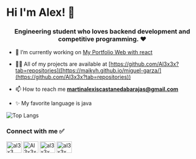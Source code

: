 # Hi I'm Alex! 👋
<h3 align="center">Engineering student who loves backend development and competitive programming. ❤️</h3>


  

- 🔭 I’m currently working on [My Portfolio Web with react](https://github.com/Al3x3x/Portfolio-web/tree/main)

- 👨‍💻 All of my projects are available at [https://github.com/Al3x3x?tab=repositories]([https://maikyh.github.io/miguel-garza/](https://github.com/Al3x3x?tab=repositories))

- 📫 How to reach me **martinalexiscastanedabarajas@gmail.com**

- ✨ My favorite language is java

  
![Top Langs](https://github-readme-stats.vercel.app/api/top-langs/?username=Al3x3x&theme=tokyonight)



<h3 align="left">Connect with me ✅</h3>

<p align="left">
<a href="https://www.linkedin.com/in/al3x3" target="blank"><img align="center" src="https://raw.githubusercontent.com/rahuldkjain/github-profile-readme-generator/master/src/images/icons/Social/linked-in-alt.svg" alt="al3x3" height="30" width="40" /></a>
<a href="https://github.com/Al3x3x" target="blank"><img align="center" src="https://github.com/rahuldkjain/github-profile-readme-generator/blob/master/src/images/icons/Social/github.svg" alt="Al3x3x" height="30" width="40" /></a>
<a href="https://codeforces.com/profile/al3x3x" target="blank"><img align="center" src="https://raw.githubusercontent.com/rahuldkjain/github-profile-readme-generator/master/src/images/icons/Social/codeforces.svg" alt="al3x3x" height="30" width="40" /></a>
<a href="https://leetcode.com/al3x3x/" target="blank"><img align="center" src="https://raw.githubusercontent.com/rahuldkjain/github-profile-readme-generator/master/src/images/icons/Social/leet-code.svg" alt="al3x3x" height="30" width="40" /></a>
</p>
